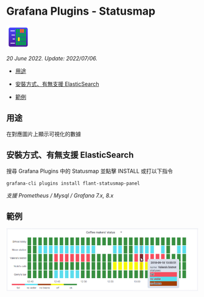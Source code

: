 # Grafana Plugins - Statusmap

![img](Statusmap_icon.png)

*20 June 2022. Update: 2022/07/06.*

* [用途](#use)

* [安裝方式、有無支援 ElasticSearch](#install)

* [範例](#example)

<h2 id="use">用途</h2>

在對應圖片上顯示可視化的數據

<h2 id="install">安裝方式、有無支援 ElasticSearch</h2>

搜尋 Grafana Plugins 中的 Statusmap 並點擊 INSTALL 或打以下指令

    grafana-cli plugins install flant-statusmap-panel

*支援 Prometheus / Mysql / Grafana 7.x, 8.x*

<h2 id="example">範例</h2>

![img](Statusmap.png)

